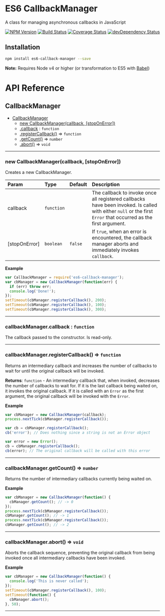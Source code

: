 # ES6 CallbackManager

A class for managing asynchronous callbacks in JavaScript

[![NPM Version](https://img.shields.io/npm/v/es6-callback-manager.svg)](https://www.npmjs.com/package/es6-callback-manager)
[![Build Status](https://travis-ci.org/nwoltman/es6-callback-manager.svg?branch=master)](https://travis-ci.org/nwoltman/es6-callback-manager)
[![Coverage Status](https://coveralls.io/repos/nwoltman/es6-callback-manager/badge.svg?branch=master)](https://coveralls.io/r/nwoltman/es6-callback-manager?branch=master)
[![devDependency Status](https://david-dm.org/nwoltman/es6-callback-manager/dev-status.svg)](https://david-dm.org/nwoltman/es6-callback-manager#info=devDependencies)


## Installation

```sh
npm install es6-callback-manager --save
```

**Note:** Requires Node v4 or higher (or transformation to ES5 with [Babel](https://babeljs.io/))


# API Reference

<a name="CallbackManager"></a>

## CallbackManager

* [CallbackManager](#CallbackManager)
    * [new CallbackManager(callback, [stopOnError])](#new_CallbackManager_new)
    * [.callback](#CallbackManager+callback) : <code>function</code>
    * [.registerCallback()](#CallbackManager+registerCallback) ⇒ <code>function</code>
    * [.getCount()](#CallbackManager+getCount) ⇒ <code>number</code>
    * [.abort()](#CallbackManager+abort) ⇒ <code>void</code>


---

<a name="new_CallbackManager_new"></a>

### new CallbackManager(callback, [stopOnError])
Creates a new CallbackManager.


| Param | Type | Default | Description |
|:--- |:--- |:--- |:--- |
| callback | <code>function</code> |  | The callback to invoke once all registered     callbacks have been invoked. Is called with either `null` or the     first `Error` that occurred as the first argument. |
| [stopOnError] | <code>boolean</code> | <code>false</code> | If `true`, when an error is     encountered, the callback manager aborts and immediately invokes     `callback`. |


**Example**
```js
var CallbackManager = require('es6-callback-manager');
var cbManager = new CallbackManager(function(err) {
  if (err) throw err;
  console.log('Done!');
});
setTimeout(cbManager.registerCallback(), 200);
setTimeout(cbManager.registerCallback(), 100);
setTimeout(cbManager.registerCallback(), 300);
```

---

<a name="CallbackManager+callback"></a>

### callbackManager.callback : <code>function</code>
The callback passed to the constructor. Is read-only.


---

<a name="CallbackManager+registerCallback"></a>

### callbackManager.registerCallback() ⇒ <code>function</code>
Returns an intermediary callback and increases the number of callbacks to
wait for until the original callback will be invoked.

**Returns**: <code>function</code> - An intermediary callback that, when invoked, decreases
    the number of callbacks to wait for. If it is the last callback being
    waited on, it invokes the original callback. If it is called with an
    `Error` as the first argument, the original callback will be invoked
    with the `Error`.  

**Example**
```js
var cbManager = new CallbackManager(callback);
process.nextTick(cbManager.registerCallback());

var cb = cbManager.registerCallback();
cb('error'); // Does nothing since a string is not an Error object

var error = new Error();
cb = cbManager.registerCallback();
cb(error); // The original callback will be called with this error
```

---

<a name="CallbackManager+getCount"></a>

### callbackManager.getCount() ⇒ <code>number</code>
Returns the number of intermediary callbacks currently being waited on.


**Example**
```js
var cbManager = new CallbackManager(function() {
  cbManager.getCount(); // -> 0
});
process.nextTick(cbManager.registerCallback());
cbManager.getCount(); // -> 1
process.nextTick(cbManager.registerCallback());
cbManager.getCount(); // -> 2
```

---

<a name="CallbackManager+abort"></a>

### callbackManager.abort() ⇒ <code>void</code>
Aborts the callback sequence, preventing the original callback from being
invoked once all intermediary callbacks have been invoked.


**Example**
```js
var cbManager = new CallbackManager(function() {
  console.log('This is never called');
});
setTimeout(cbManager.registerCallback(), 100);
setTimeout(function() {
  cbManager.abort();
}, 50);
```

---

